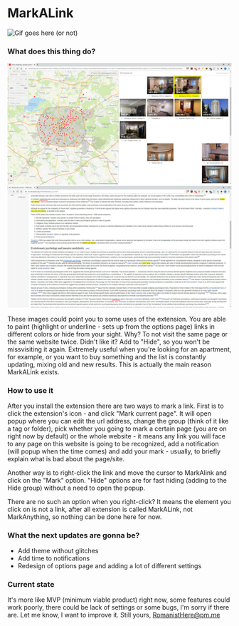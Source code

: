 # MarkALink

![Gif goes here (or not)](additional/MarkALink-low.gif)

### What does this thing do?

![Example of using 1](additional/hide.jpg)
![Example of using 2](additional/mark.jpg)

These images could point you to some uses of the extension. You are able to paint (highlight or underline - sets up from the options page) links in different colors or hide from your sight. Why? To not visit the same page or the same website twice. Didn't like it? Add to "Hide", so you won't be missvisiting it again. Extremely useful when you're looking for an apartment, for example, or you want to buy something and the list is constantly updating, mixing old and new results. This is actually the main reason MarkALink exists.


### How to use it

After you install the extension there are two ways to mark a link. First is to click the extension's icon - and click "Mark current page". It will open popup where you can edit the url address, change the group (think of it like a tag or folder), pick whether you going to mark a certain page (you are on right now by default) or the whole website - it means any link you will face to any page on this website is going to be recognized, add a notification (will popup when the time comes) and add your mark - usually, to briefly explain what is bad about the page/site.


Another way is to right-click the link and move the cursor to MarkAlink and click on the "Mark" option. "Hide" options are for fast hiding (adding to the Hide group) without a need to open the popup.


There are no such an option when you right-click? It means the element you click on is not a link, after all extension is called MarkALink, not MarkAnything, so nothing can be done here for now.


### What the next updates are gonna be?

- Add theme without glitches
- Add time to notifications
- Redesign of options page and adding a lot of different settings

### Current state

It's more like MVP (minimum viable product) right now, some features could work poorly, there could be lack of settings or some bugs, I'm sorry if there are. Let me know, I want to improve it. Still yours, RomanistHere@pm.me

